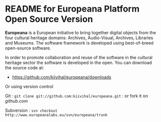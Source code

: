# README for Europeana Platform Open Source Version #

**Europeana** is a European initiative to bring together digital objects from the four cultural heritage domains: Archives, Audio-Visual, Archives, Libraries and Museums. The software framework is developed using best-of-breed open-source software.

In order to promote collaboration and reuse of the software in the cultural heritage sector the software is developed in the open. You can download the source code at:

* https://github.com/kiivihal/europeana/downloads

Or using version control

Git
:	`git clone git://github.com:kiivihal/europeana.git`	
:	or fork it on *github.com*

Subversion
: `svn checkout http://www.europeanalabs.eu/svn/europeana/trunk`
